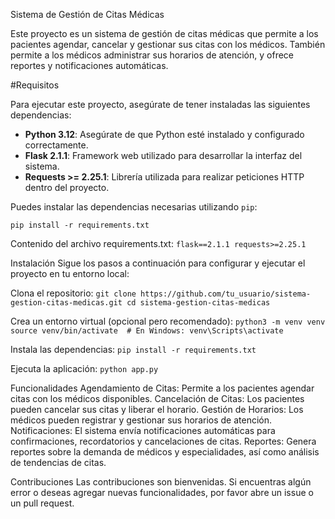 Sistema de Gestión de Citas Médicas

Este proyecto es un sistema de gestión de citas médicas que permite a los pacientes agendar, cancelar y gestionar sus citas con los médicos. También permite a los médicos administrar sus horarios de atención, y ofrece reportes y notificaciones automáticas.

#Requisitos

Para ejecutar este proyecto, asegúrate de tener instaladas las siguientes dependencias:

- **Python 3.12**: Asegúrate de que Python esté instalado y configurado correctamente.
- **Flask 2.1.1**: Framework web utilizado para desarrollar la interfaz del sistema.
- **Requests >= 2.25.1**: Librería utilizada para realizar peticiones HTTP dentro del proyecto.

Puedes instalar las dependencias necesarias utilizando `pip`:

`pip install -r requirements.txt`

Contenido del archivo requirements.txt:
`flask==2.1.1
requests>=2.25.1`

Instalación
Sigue los pasos a continuación para configurar y ejecutar el proyecto en tu entorno local:

Clona el repositorio:
`git clone https://github.com/tu_usuario/sistema-gestion-citas-medicas.git
cd sistema-gestion-citas-medicas`

Crea un entorno virtual (opcional pero recomendado):
`python3 -m venv venv
source venv/bin/activate  # En Windows: venv\Scripts\activate`

Instala las dependencias:
`pip install -r requirements.txt`

Ejecuta la aplicación:
`python app.py`

Funcionalidades
Agendamiento de Citas: Permite a los pacientes agendar citas con los médicos disponibles.
Cancelación de Citas: Los pacientes pueden cancelar sus citas y liberar el horario.
Gestión de Horarios: Los médicos pueden registrar y gestionar sus horarios de atención.
Notificaciones: El sistema envía notificaciones automáticas para confirmaciones, recordatorios y cancelaciones de citas.
Reportes: Genera reportes sobre la demanda de médicos y especialidades, así como análisis de tendencias de citas.

Contribuciones
Las contribuciones son bienvenidas. Si encuentras algún error o deseas agregar nuevas funcionalidades, por favor abre un issue o un pull request.


